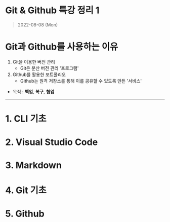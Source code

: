 # Git & Github 특강 정리 1
> 2022-08-08 (Mon)

# Git과 Github를 사용하는 이유
1. Git을 이용한 버전 관리
   * Git은 분산 버전 관리 '프로그램'
2. Github를 활용한 포트폴리오
   * Github는 원격 저장소를 통해 이를 공유할 수 있도록 만든 '서비스'

* 목적 : **백업**, **복구**, **협업**
---
# 1. CLI 기초
# 2. Visual Studio Code
# 3. Markdown
# 4. Git 기초
# 5. Github

